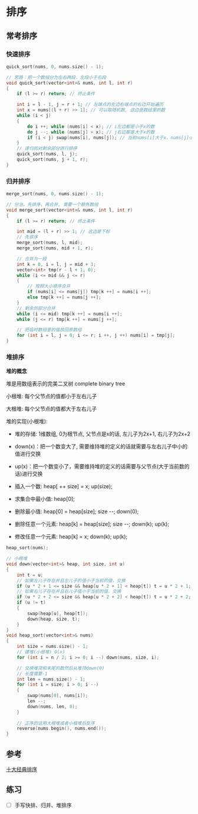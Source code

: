 # 排序

## 常考排序

### 快速排序

```c++
quick_sort(nums, 0, nums.size() - 1);

// 思路：把一个数组分为左右两段，左段小于右段
void quick_sort(vector<int>& nums, int l, int r)
{
    if (l >= r) return; // 终止条件

    int i = l - 1, j = r + 1; // 左端点的左边右端点的右边开始遍历
    int x = nums[(l + r) >> 1]; // 可以取随机数, 这边是数组里的数
    while (i < j)
    {
        do i ++; while (nums[i] < x); // i左边都是小于x的数
        do j --; while (nums[j] > x); // j右边都是大于x的数
        if (i < j) swap(nums[i], nums[j]); // 当前nums[i]大于x，nums[j]小于x，如果i在j的左边则交换两个数的位置
    }
    // 递归的对剩余部分进行排序
    quick_sort(nums, l, j);
    quick_sort(nums, j + 1, r);
}
```

### 归并排序

```c++
merge_sort(nums, 0, nums.size() - 1);

// 分治，先排序，再合并, 需要一个额外数组
void merge_sort(vector<int>& nums, int l, int r)
{
    if (l >= r) return; // 终止条件

    int mid = (l + r) >> 1; // 这边是下标
    // 先排序
    merge_sort(nums, l, mid);
    merge_sort(nums, mid + 1, r);

    // 合并为一段
    int k = 0, i = l, j = mid + 1;
    vector<int> tmp(r - l + 1, 0);
    while (i <= mid && j <= r)
    {
        // 按照大小顺序合并
        if (nums[i] <= nums[j]) tmp[k ++] = nums[i ++];
        else tmp[k ++] = nums[j ++];
    }
    // 剩余的部分合并
    while (i <= mid) tmp[k ++] = nums[i ++];
    while (j <= r) tmp[k ++] = nums[j ++];

    // 把临时数组里的值放回原数组
    for (int i = l, j = 0; i <= r; i ++, j ++) nums[i] = tmp[j];
}
```

### 堆排序

**堆的概念**

堆是用数组表示的完美二叉树 complete binary tree

小根堆: 每个父节点的值都小于左右儿子

大根堆: 每个父节点的值都大于左右儿子

堆的实现(小根堆):
* 堆的存储: 1维数组, 0为根节点, 父节点是x的话, 左儿子为2x+1, 右儿子为2x+2
* down(x)：把一个数变大了, 需要维持堆的定义的话就需要与左右儿子中小的值进行交换

* up(x)：把一个数变小了，需要维持堆的定义的话需要与父节点(大于当前数的话)进行交换

* 插入一个数: heap[ ++ size] = x; up(size);
* 求集合中最小值: heap[0];
* 删除最小值: heap[0] = heap[size]; size --; down(0);
* 删除任意一个元素: heap[k] = heap[size]; size --; down(k); up(k);
* 修改任意一个元素: heap[k] = x; down(k); up(k);

```c++
heap_sort(nums);

// 小根堆
void down(vector<int>& heap, int size, int u)
{
    int t = u;
    // 如果左儿子存在并且左儿子的值小于当前的值，交换
    if (u * 2 + 1 <= size && heap[u * 2 + 1] < heap[t]) t = u * 2 + 1;
    // 如果右儿子存在并且右儿子值小于当前的值，交换
    if (u * 2 + 2 <= size && heap[u * 2 + 2] < heap[t]) t = u * 2 + 2;
    if (u != t)
    {
        swap(heap[u], heap[t]);
        down(heap, size, t);
    }
}
void heap_sort(vector<int>& nums)
{
    int size = nums.size() - 1;
    // 建堆(小根堆) O(n)
    for (int i = n / 2; i >= 0; i --) down(nums, size, i);

    // 交换堆顶和末尾的数然后从堆顶down(0)
    // 长度需要-1
    int len = nums.size() - 1;
    for (int i = size; i > 0; i --)
    {
        swap(nums[0], nums[i]);
        len --;
        down(nums, len, 0);
    }
    
    // 正序的话用大根堆或者小根堆后反序
    reverse(nums.begin(), nums.end());
}
```

## 参考

[十大经典排序](https://www.cnblogs.com/onepixel/p/7674659.html)

## 练习

- [ ] 手写快排、归并、堆排序
